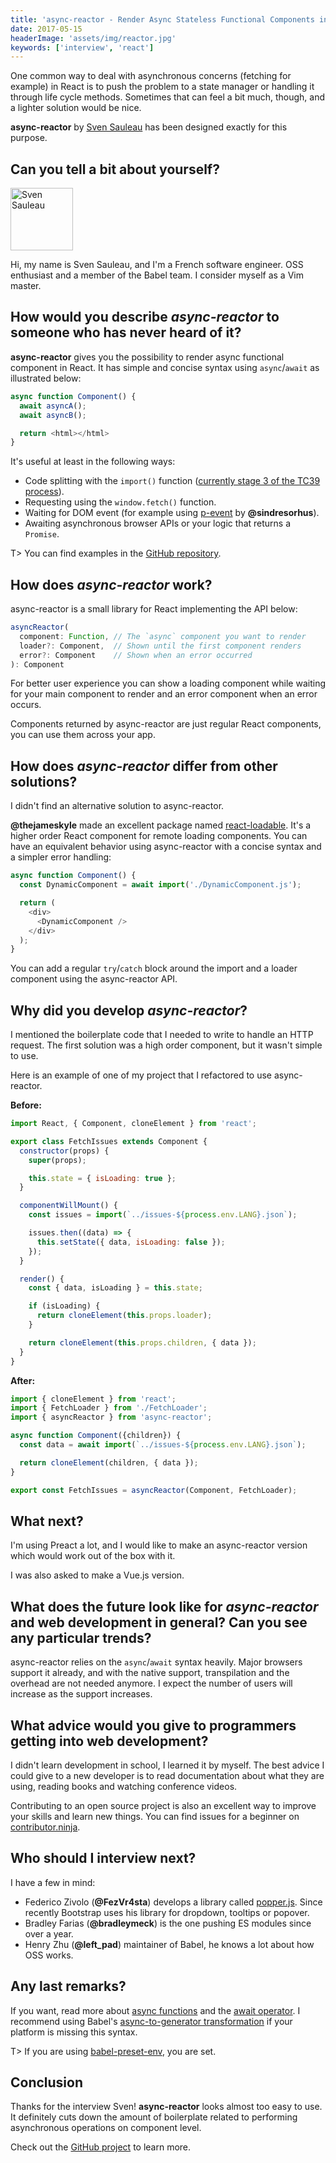 ```yaml
---
title: 'async-reactor - Render Async Stateless Functional Components in React - Interview with Sven Sauleau'
date: 2017-05-15
headerImage: 'assets/img/reactor.jpg'
keywords: ['interview', 'react']
---
```


One common way to deal with asynchronous concerns (fetching for example) in React is to push the problem to a state manager or handling it through life cycle methods. Sometimes that can feel a bit much, though, and a lighter solution would be nice.

**async-reactor** by [Sven Sauleau](https://twitter.com/svensauleau) has been designed exactly for this purpose.

## Can you tell a bit about yourself?

<p>
<span class="author">
  <img src="https://www.gravatar.com/avatar/414f1942b9cb139e430fa864c276646b?s=200" alt="Sven Sauleau" class="author" width="100" height="100" />
</span>

Hi, my name is Sven Sauleau, and I'm a French software engineer. OSS enthusiast and a member of the Babel team. I consider myself as a Vim master.
</p>

## How would you describe *async-reactor* to someone who has never heard of it?

**async-reactor** gives you the possibility to render async functional component in React. It has simple and concise syntax using `async`/`await` as illustrated below:

```js
async function Component() {
  await asyncA();
  await asyncB();

  return <html></html>
}
```

It's useful at least in the following ways:

- Code splitting with the `import()` function ([currently stage 3 of the TC39 process](https://github.com/tc39/proposal-dynamic-import)).
- Requesting using the `window.fetch()` function.
- Waiting for DOM event (for example using [p-event](https://www.npmjs.com/package/p-event) by **@sindresorhus**).
- Awaiting asynchronous browser APIs or your logic that returns a `Promise`.

T> You can find examples in the [GitHub repository](https://github.com/xtuc/async-reactor).

## How does *async-reactor* work?

async-reactor is a small library for React implementing the API below:

```js
asyncReactor(
  component: Function, // The `async` component you want to render
  loader?: Component,  // Shown until the first component renders
  error?: Component    // Shown when an error occurred
): Component
```

For better user experience you can show a loading component while waiting for your main component to render and an error component when an error occurs.

Components returned by async-reactor are just regular React components, you can use them across your app.

## How does *async-reactor* differ from other solutions?

I didn't find an alternative solution to async-reactor.

**@thejameskyle** made an excellent package named [react-loadable](https://www.npmjs.com/package/react-loadable). It's a higher order React component for remote loading components. You can have an equivalent behavior using async-reactor with a concise syntax and a simpler error handling:

```js
async function Component() {
  const DynamicComponent = await import('./DynamicComponent.js');

  return (
    <div>
      <DynamicComponent />
    </div>
  );
}
```

You can add a regular `try`/`catch` block around the import and a loader component using the async-reactor API.

## Why did you develop *async-reactor*?

I mentioned the boilerplate code that I needed to write to handle an HTTP request. The first solution was a high order component, but it wasn't simple to use.

Here is an example of one of my project that I refactored to use async-reactor.

**Before:**

```js
import React, { Component, cloneElement } from 'react';

export class FetchIssues extends Component {
  constructor(props) {
    super(props);

    this.state = { isLoading: true };
  }

  componentWillMount() {
    const issues = import(`../issues-${process.env.LANG}.json`);

    issues.then((data) => {
      this.setState({ data, isLoading: false });
    });
  }

  render() {
    const { data, isLoading } = this.state;

    if (isLoading) {
      return cloneElement(this.props.loader);
    }

    return cloneElement(this.props.children, { data });
  }
}
```

**After:**

```js
import { cloneElement } from 'react';
import { FetchLoader } from './FetchLoader';
import { asyncReactor } from 'async-reactor';

async function Component({children}) {
  const data = await import(`../issues-${process.env.LANG}.json`);

  return cloneElement(children, { data });
}

export const FetchIssues = asyncReactor(Component, FetchLoader);
```

## What next?

I'm using Preact a lot, and I would like to make an async-reactor version which would work out of the box with it.

I was also asked to make a Vue.js version.

## What does the future look like for *async-reactor* and web development in general? Can you see any particular trends?

async-reactor relies on the `async`/`await` syntax heavily. Major browsers support it already, and with the native support, transpilation and the overhead are not needed anymore. I expect the number of users will increase as the support increases.

## What advice would you give to programmers getting into web development?

I didn't learn development in school, I learned it by myself. The best advice I could give to a new developer is to read documentation about what they are using, reading books and watching conference videos.

Contributing to an open source project is also an excellent way to improve your skills and learn new things. You can find issues for a beginner on [contributor.ninja](https://contributor.ninja).

## Who should I interview next?

I have a few in mind:

- Federico Zivolo (**@FezVr4sta**) develops a library called [popper.js](https://www.npmjs.com/package/popper.js). Since recently Bootstrap uses his library for dropdown, tooltips or popover.
- Bradley Farias (**@bradleymeck**) is the one pushing ES modules since over a year.
- Henry Zhu (**@left_pad**) maintainer of Babel, he knows a lot about how OSS works.

## Any last remarks?

If you want, read more about [async functions](https://babeljs.io/docs/plugins/transform-async-to-generator/) and the [await operator](https://babeljs.io/docs/plugins/transform-async-to-generator/). I recommend using Babel's [async-to-generator transformation](https://babeljs.io/docs/plugins/transform-async-to-generator/) if your platform is missing this syntax.

T> If you are using [babel-preset-env](https://www.npmjs.com/package/babel-preset-env), you are set.

## Conclusion

Thanks for the interview Sven! **async-reactor** looks almost too easy to use. It definitely cuts down the amount of boilerplate related to performing asynchronous operations on component level.

Check out the [GitHub project](https://github.com/xtuc/async-reactor) to learn more.
